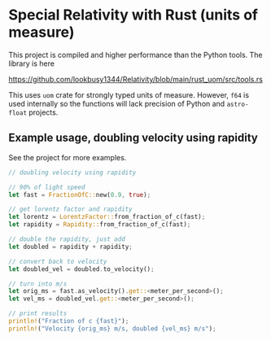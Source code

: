 # Special Relativity with Rust (units of measure)

This project is compiled and higher performance than the Python tools. The library is here

https://github.com/lookbusy1344/Relativity/blob/main/rust_uom/src/tools.rs

This uses `uom` crate for strongly typed units of measure. However, `f64` is used internally so the functions will lack precision of Python and `astro-float` projects.

## Example usage, doubling velocity using rapidity

See the project for more examples.

```rust
// doubling velocity using rapidity

// 90% of light speed
let fast = FractionOfC::new(0.9, true);

// get lorentz factor and rapidity
let lorentz = LorentzFactor::from_fraction_of_c(fast);
let rapidity = Rapidity::from_fraction_of_c(fast);

// double the rapidity, just add
let doubled = rapidity + rapidity;

// convert back to velocity
let doubled_vel = doubled.to_velocity();

// turn into m/s
let orig_ms = fast.as_velocity().get::<meter_per_second>();
let vel_ms = doubled_vel.get::<meter_per_second>();

// print results
println!("Fraction of c {fast}");
println!("Velocity {orig_ms} m/s, doubled {vel_ms} m/s");
```
